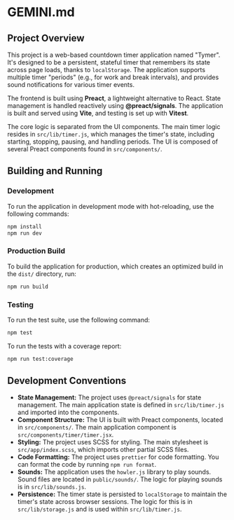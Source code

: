 # GEMINI.md

## Project Overview

This project is a web-based countdown timer application named "Tymer". It's designed to be a persistent, stateful timer that remembers its state across page loads, thanks to `localStorage`. The application supports multiple timer "periods" (e.g., for work and break intervals), and provides sound notifications for various timer events.

The frontend is built using **Preact**, a lightweight alternative to React. State management is handled reactively using **@preact/signals**. The application is built and served using **Vite**, and testing is set up with **Vitest**.

The core logic is separated from the UI components. The main timer logic resides in `src/lib/timer.js`, which manages the timer's state, including starting, stopping, pausing, and handling periods. The UI is composed of several Preact components found in `src/components/`.

## Building and Running

### Development

To run the application in development mode with hot-reloading, use the following commands:

```bash
npm install
npm run dev
```

### Production Build

To build the application for production, which creates an optimized build in the `dist/` directory, run:

```bash
npm run build
```

### Testing

To run the test suite, use the following command:

```bash
npm test
```

To run the tests with a coverage report:

```bash
npm run test:coverage
```

## Development Conventions

*   **State Management:** The project uses `@preact/signals` for state management. The main application state is defined in `src/lib/timer.js` and imported into the components.
*   **Component Structure:** The UI is built with Preact components, located in `src/components/`. The main application component is `src/components/timer/timer.jsx`.
*   **Styling:** The project uses SCSS for styling. The main stylesheet is `src/app/index.scss`, which imports other partial SCSS files.
*   **Code Formatting:** The project uses `prettier` for code formatting. You can format the code by running `npm run format`.
*   **Sounds:** The application uses the `howler.js` library to play sounds. Sound files are located in `public/sounds/`. The logic for playing sounds is in `src/lib/sounds.js`.
*   **Persistence:** The timer state is persisted to `localStorage` to maintain the timer's state across browser sessions. The logic for this is in `src/lib/storage.js` and is used within `src/lib/timer.js`.
